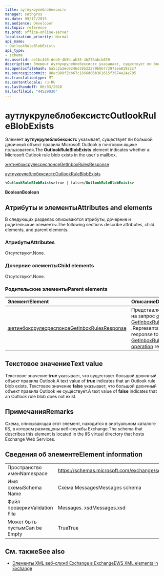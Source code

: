 ```yaml
---
title: аутлукрулеблобексистс
manager: sethgros
ms.date: 09/17/2015
ms.audience: Developer
ms.topic: reference
ms.prod: office-online-server
localization_priority: Normal
api_name:
- OutlookRuleBlobExists
api_type:
- schema
ms.assetid: ae1bc448-deb9-4b5b-ab38-4b276abcb650
description: Элемент Аутлукрулеблобексистс указывает, существует ли большой двоичный объект правила Microsoft Outlook в почтовом ящике пользователя.
ms.openlocfilehash: 6a5c2a2ec0246d38b22279b86772972ea81922c7
ms.sourcegitcommit: 88ec988f2bb67c1866d06b361615f3674a24e795
ms.translationtype: MT
ms.contentlocale: ru-RU
ms.lasthandoff: 06/03/2020
ms.locfileid: "44529030"
---
```

# <a name="outlookruleblobexists"></a><span data-ttu-id="73cfe-103">аутлукрулеблобексистс</span><span class="sxs-lookup"><span data-stu-id="73cfe-103">OutlookRuleBlobExists</span></span>

<span data-ttu-id="73cfe-104">Элемент **аутлукрулеблобексистс** указывает, существует ли большой двоичный объект правила Microsoft Outlook в почтовом ящике пользователя.</span><span class="sxs-lookup"><span data-stu-id="73cfe-104">The **OutlookRuleBlobExists** element indicates whether a Microsoft Outlook rule blob exists in the user's mailbox.</span></span> 
  
[<span data-ttu-id="73cfe-105">жетинбоксрулесреспонсе</span><span class="sxs-lookup"><span data-stu-id="73cfe-105">GetInboxRulesResponse</span></span>](getinboxrulesresponse.md)
  
[<span data-ttu-id="73cfe-106">аутлукрулеблобексистс</span><span class="sxs-lookup"><span data-stu-id="73cfe-106">OutlookRuleBlobExists</span></span>](outlookruleblobexists.md)
  
```XML
<OutlookRuleBlobExists>true | false</OutlookRuleBlobExists>
```

 <span data-ttu-id="73cfe-107">**Boolean**</span><span class="sxs-lookup"><span data-stu-id="73cfe-107">**Boolean**</span></span>
## <a name="attributes-and-elements"></a><span data-ttu-id="73cfe-108">Атрибуты и элементы</span><span class="sxs-lookup"><span data-stu-id="73cfe-108">Attributes and elements</span></span>

<span data-ttu-id="73cfe-109">В следующих разделах описываются атрибуты, дочерние и родительские элементы.</span><span class="sxs-lookup"><span data-stu-id="73cfe-109">The following sections describe attributes, child elements, and parent elements.</span></span>
  
### <a name="attributes"></a><span data-ttu-id="73cfe-110">Атрибуты</span><span class="sxs-lookup"><span data-stu-id="73cfe-110">Attributes</span></span>

<span data-ttu-id="73cfe-111">Отсутствуют.</span><span class="sxs-lookup"><span data-stu-id="73cfe-111">None.</span></span>
  
### <a name="child-elements"></a><span data-ttu-id="73cfe-112">Дочерние элементы</span><span class="sxs-lookup"><span data-stu-id="73cfe-112">Child elements</span></span>

<span data-ttu-id="73cfe-113">Отсутствуют.</span><span class="sxs-lookup"><span data-stu-id="73cfe-113">None.</span></span>
  
### <a name="parent-elements"></a><span data-ttu-id="73cfe-114">Родительские элементы</span><span class="sxs-lookup"><span data-stu-id="73cfe-114">Parent elements</span></span>

|<span data-ttu-id="73cfe-115">**Элемент**</span><span class="sxs-lookup"><span data-stu-id="73cfe-115">**Element**</span></span>|<span data-ttu-id="73cfe-116">**Описание**</span><span class="sxs-lookup"><span data-stu-id="73cfe-116">**Description**</span></span>|
|:-----|:-----|
|[<span data-ttu-id="73cfe-117">жетинбоксрулесреспонсе</span><span class="sxs-lookup"><span data-stu-id="73cfe-117">GetInboxRulesResponse</span></span>](getinboxrulesresponse.md) <br/> |<span data-ttu-id="73cfe-118">Представляет ответ на запрос [операции GetInboxRules](getinboxrules-operation.md) .</span><span class="sxs-lookup"><span data-stu-id="73cfe-118">Represents a response to a [GetInboxRules operation](getinboxrules-operation.md) request.</span></span>  <br/> |
   
## <a name="text-value"></a><span data-ttu-id="73cfe-119">Текстовое значение</span><span class="sxs-lookup"><span data-stu-id="73cfe-119">Text value</span></span>

<span data-ttu-id="73cfe-120">Текстовое значение **true** указывает, что существует большой двоичный объект правила Outlook.</span><span class="sxs-lookup"><span data-stu-id="73cfe-120">A text value of **true** indicates that an Outlook rule blob exists.</span></span> <span data-ttu-id="73cfe-121">Текстовое значение **false** указывает, что большой двоичный объект правила Outlook не существует.</span><span class="sxs-lookup"><span data-stu-id="73cfe-121">A text value of **false** indicates that an Outlook rule blob does not exist.</span></span> 
  
## <a name="remarks"></a><span data-ttu-id="73cfe-122">Примечания</span><span class="sxs-lookup"><span data-stu-id="73cfe-122">Remarks</span></span>

<span data-ttu-id="73cfe-123">Схема, описывающая этот элемент, находится в виртуальном каталоге IIS, в котором размещены веб-службы Exchange.</span><span class="sxs-lookup"><span data-stu-id="73cfe-123">The schema that describes this element is located in the IIS virtual directory that hosts Exchange Web Services.</span></span>
  
## <a name="element-information"></a><span data-ttu-id="73cfe-124">Сведения об элементе</span><span class="sxs-lookup"><span data-stu-id="73cfe-124">Element information</span></span>

|||
|:-----|:-----|
|<span data-ttu-id="73cfe-125">Пространство имен</span><span class="sxs-lookup"><span data-stu-id="73cfe-125">Namespace</span></span>  <br/> |https://schemas.microsoft.com/exchange/services/2006/messages  <br/> |
|<span data-ttu-id="73cfe-126">Имя схемы</span><span class="sxs-lookup"><span data-stu-id="73cfe-126">Schema Name</span></span>  <br/> |<span data-ttu-id="73cfe-127">Схема Messages</span><span class="sxs-lookup"><span data-stu-id="73cfe-127">Messages schema</span></span>  <br/> |
|<span data-ttu-id="73cfe-128">Файл проверки</span><span class="sxs-lookup"><span data-stu-id="73cfe-128">Validation File</span></span>  <br/> |<span data-ttu-id="73cfe-129">Messages. xsd</span><span class="sxs-lookup"><span data-stu-id="73cfe-129">Messages.xsd</span></span>  <br/> |
|<span data-ttu-id="73cfe-130">Может быть пустым</span><span class="sxs-lookup"><span data-stu-id="73cfe-130">Can be Empty</span></span>  <br/> |<span data-ttu-id="73cfe-131">True</span><span class="sxs-lookup"><span data-stu-id="73cfe-131">True</span></span>  <br/> |
   
## <a name="see-also"></a><span data-ttu-id="73cfe-132">См. также</span><span class="sxs-lookup"><span data-stu-id="73cfe-132">See also</span></span>



- [<span data-ttu-id="73cfe-133">Элементы XML веб-служб Exchange в Exchange</span><span class="sxs-lookup"><span data-stu-id="73cfe-133">EWS XML elements in Exchange</span></span>](ews-xml-elements-in-exchange.md)

